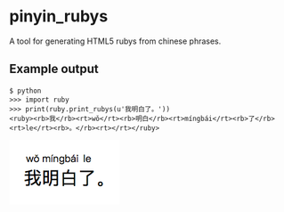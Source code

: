 # pinyin_rubys

A tool for generating HTML5 rubys from chinese phrases.

## Example output

```shell
$ python
>>> import ruby
>>> print(ruby.print_rubys(u'我明白了。'))
<ruby><rb>我</rb><rt>wǒ</rt><rb>明白</rb><rt>míngbái</rt><rb>了</rb><rt>le</rt><rb>。</rb><rt></rt></ruby>
```

![HTML as rendered in Safari](/rendered.png)
